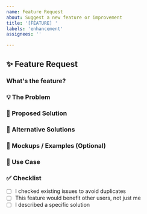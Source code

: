 ```yaml
---
name: Feature Request
about: Suggest a new feature or improvement
title: '[FEATURE] '
labels: 'enhancement'
assignees: ''

---
```


## ✨ Feature Request

### What's the feature?
<!-- A clear one-line summary -->


### 💡 The Problem
<!-- What problem does this solve? What's frustrating? -->


### 🎯 Proposed Solution
<!-- How would this feature work? Be specific! -->


### 🔄 Alternative Solutions
<!-- What other ways could we solve this? -->


### 📸 Mockups / Examples (Optional)
<!-- Any screenshots, examples from other tools, or design ideas? -->


### 🎨 Use Case
<!-- How would you use this feature in your daily RP? -->


### ✅ Checklist
- [ ] I checked existing issues to avoid duplicates
- [ ] This feature would benefit other users, not just me
- [ ] I described a specific solution
